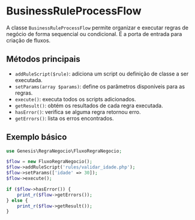 # BusinessRuleProcessFlow

A classe `BusinessRuleProcessFlow` permite organizar e executar regras de negócio de forma sequencial ou condicional. É a porta de entrada para criação de fluxos.

## Métodos principais

- `addRuleScript($rule)`: adiciona um script ou definição de classe a ser executada.
- `setParams(array $params)`: define os parâmetros disponíveis para as regras.
- `execute()`: executa todos os scripts adicionados.
- `getResult()`: obtém os resultados de cada regra executada.
- `hasError()`: verifica se alguma regra retornou erro.
- `getErrors()`: lista os erros encontrados.

## Exemplo básico

```php
use Genesis\RegraNegocio\FluxoRegraNegocio;

$flow = new FluxoRegraNegocio();
$flow->addRuleScript('rules/validar_idade.php');
$flow->setParams(['idade' => 30]);
$flow->execute();

if ($flow->hasError()) {
    print_r($flow->getErrors());
} else {
    print_r($flow->getResult());
}
```
